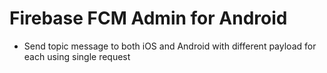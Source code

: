 # Firebase FCM Admin for Android
- Send topic message to both iOS and Android with different payload for each using single request



